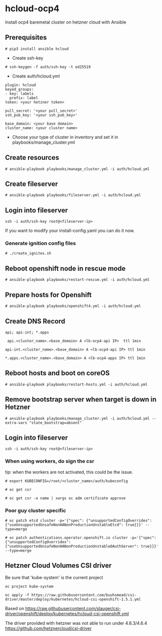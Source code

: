 # hcloud-ocp4

Install ocp4 baremetal cluster on hetzner cloud with Ansible

## Prerequisites

```# pip3 install ansible hcloud ```

- Create ssh-key

```# ssh-keygen -f auth/ssh-key -t ed25519 ```

- Create auth/hcloud.yml

```
plugin: hcloud
keyed_groups:
- key: labels
  prefix: label
token: <your hetzner token>

pull_secret: '<your pull_secret>'
ssh_pub_key: '<your ssh_pub_key>'

base_domain: <your base domain>
cluster_name: <your cluster name>
```

- Choose your type of cluster in inventory and set it in playbooks/manage_cluster.yml

## Create resources

```# ansible-playbook playbooks/manage_cluster.yml -i auth/hcloud.yml ```

## Create fileserver

```# ansible-playbook playbooks/fileserver.yml -i auth/hcloud.yml ```

## Login into fileserver

``` ssh -i auth/ssh-key root@<fileserver-ip> ```

If you want to modify your install-config.yaml you can do it now.

### Generate ignition config files

```# ./create_ignites.sh ```

## Reboot openshift node in rescue mode

```# ansible-playbook playbooks/restart-rescue.yml -i auth/hcloud.yml ```

## Prepare hosts for Openshift

```# ansible-playbook playbooks/openshift4.yml -i auth/hcloud.yml ```

## Create DNS Record

```api; api-int; *.apps ```

``` api.<cluster_name>.<base_domain> A <lb-ocp4-api IP>  ttl 1min```

``` api-int.<cluster_name>.<base_domain> A <lb-ocp4-api IP> ttl 1min ```

``` *.apps.<cluster_name>.<base_domain> A <lb-ocp4-apps IP> ttl 1min ```

## Reboot hosts and boot on coreOS

```# ansible-playbook playbooks/restart-hosts.yml -i auth/hcloud.yml ```

## Remove bootstrap server when target is down in Hetzner

```# ansible-playbook playbooks/manage_cluster.yml -i auth/hcloud.yml --extra-vars "state_bootstrap=absent" ```

## Login into fileserver

``` ssh -i auth/ssh-key root@<fileserver-ip> ```

### When using workers, do sign the csr
tip: when the workers are not activated, this could be the issue.


``` # export KUBECONFIG=/root/<cluster_name>/auth/kubeconfig ```

``` # oc get csr ```

``` # oc get csr -o name | xargs oc adm certificate approve ```

### Poor guy cluster specific

``` # oc patch etcd cluster -p='{"spec": {"unsupportedConfigOverrides": {"useUnsupportedUnsafeNonHANonProductionUnstableEtcd": true}}}' --type=merge ```

``` # oc patch authentications.operator.openshift.io cluster -p='{"spec": {"unsupportedConfigOverrides": {"useUnsupportedUnsafeNonHANonProductionUnstableOAuthServer": true}}}' --type=merge ```

## Hetzner Cloud Volumes CSI driver

 Be sure that 'kube-system' is the current project

 `oc project kube-system`

 `oc apply -f https://raw.githubusercontent.com/buuhsmead/csi-driver/master/deploy/kubernetes/hcloud-csi-openshift-1.5.1.yml`

Based on
 https://raw.githubusercontent.com/slauger/csi-driver/openshift/deploy/kubernetes/hcloud-csi-openshift.yml

The driver provided with hetzner was not able to run under 4.6.3/4.6.4
https://github.com/hetznercloud/csi-driver

